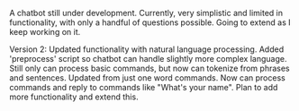 A chatbot still under development. Currently, very simplistic and limited in functionality, with only a handful of questions possible. Going to extend as I keep working on it. 

Version 2: Updated functionality with natural language processing. Added 'preprocess' script so chatbot can handle slightly more complex language. Still only can process basic commands, but now can tokenize from phrases and sentences. Updated from just one word commands. Now can process commands and reply to commands like "What's your name". Plan to add more functionality and extend this. 
